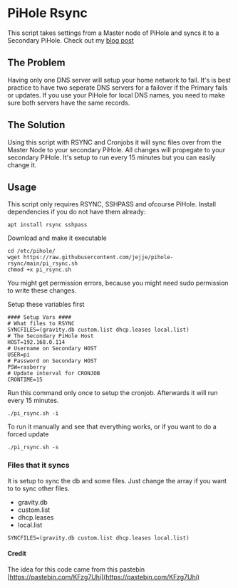 # PiHole Rsync
This script takes settings from a Master node of PiHole and syncs it to a Secondary PiHole. Check out my [blog post](https://jejje.net/2021-01-30-sync-two-pihole-dns-servers-for-failover)

## The Problem
Having only one DNS server will setup your home network to fail. It's is best practice to have two seperate DNS servers for a failover if the Primary fails or updates.
If you use your PiHole for local DNS names, you need to make sure both servers have the same records.

## The Solution
Using this script with RSYNC and Cronjobs it will sync files over from the Master Node to your secondary PiHole. All changes will propegate to your secondary PiHole. It's setup to run every 15 minutes but you can easily change it.

## Usage

This script only requires RSYNC, SSHPASS and ofcourse PiHole. Install dependencies if you do not have them already:
```shell
apt install rsync sshpass
```

Download and make it executable
```shell
cd /etc/pihole/
wget https://raw.githubusercontent.com/jejje/pihole-rsync/main/pi_rsync.sh
chmod +x pi_rsync.sh
```
You might get permission errors, because you might need sudo permission to write these changes.

Setup these variables first
```shell
#### Setup Vars ####
# What files to RSYNC
SYNCFILES=(gravity.db custom.list dhcp.leases local.list) 
# The Secondary PiHole Host
HOST=192.168.0.114
# Username on Secondary HOST
USER=pi
# Password on Secondary HOST
PSW=rasberry
# Update interval for CRONJOB
CRONTIME=15
```

Run this command only once to setup the cronjob. Afterwards it will run every 15 minutes.
```shell
./pi_rsync.sh -i
```

To run it manually and see that everything works, or if you want to do a forced update
```shell
./pi_rsync.sh -s
```

### Files that it syncs
It is setup to sync the db and some files. Just change the array if you want to to sync other files.

* gravity.db
* custom.list
* dhcp.leases
* local.list

```shell
SYNCFILES=(gravity.db custom.list dhcp.leases local.list) 
```

#### Credit
The idea for this code came from this pastebin [https://pastebin.com/KFzg7Uhi](https://pastebin.com/KFzg7Uhi)
